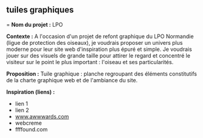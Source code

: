 ## tuiles graphiques ##
=
**Nom du projet :**
LPO

**Contexte :**
A l'occasion  d'un projet de refont graphique du LPO Normandie (ligue de protection des oiseaux), je voudrais proposer un univers plus moderne pour leur site web d'inspiration plus épuré et simple. Je voudrais jouer sur des visuels de grande taille pour attirer le regard et concentré le visiteur sur le point le plus important : l'oiseau et ses particularités.

**Proposition :**
Tuile graphique : planche regroupant des éléments constitutifs de la charte graphique web et de l'ambiance du site. 

**Inspiration (liens) :**

* lien 1 
* lien 2
* www.awwwards.com
* webcreme
* ffffound.com

